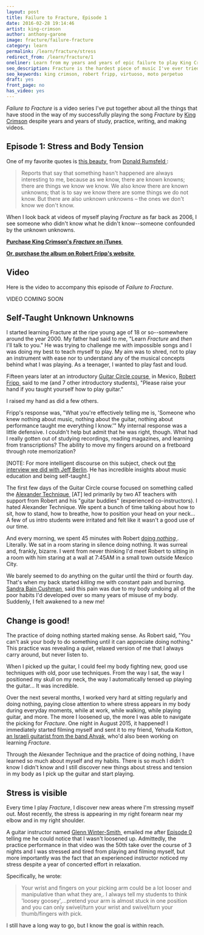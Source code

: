```yaml
---
layout: post
title: Failure to Fracture, Episode 1
date: 2016-02-28 19:14:46
artist: king-crimson
author: anthony-garone
image: fracture/failure-fracture
category: learn
permalink: /learn/fracture/stress
redirect_from: /learn/fracture/1
oneliner: Learn from my years and years of epic failure to play King Crimson's "Fracture."
seo_description: Fracture is the hardest piece of music I've ever tried to learn. This episode focuses on stress and tension in the body.
seo_keywords: king crimson, robert fripp, virtuoso, moto perpetuo
draft: yes
front_page: no
has_video: yes
---
```

*Failure to Fracture* is a video series I've put together about all the things that have stood in the way of my successfully playing the song *Fracture* by [King Crimson](/discover/king-crimson) despite years and years of study, practice, writing, and making videos.

## Episode 1: Stress and Body Tension

One of my favorite quotes is [this beauty&nbsp;<i class="non-mwm fa fa-external-link-square"></i>](https://en.wikipedia.org/wiki/There_are_known_knowns) from [Donald Rumsfeld&nbsp;<i class="non-mwm fa fa-external-link-square"></i>](https://en.wikipedia.org/wiki/Donald_Rumsfeld):

> Reports that say that something hasn't happened are always interesting to me, because as we know, there are known knowns; there are things we know we know. We also know there are known unknowns; that is to say we know there are some things we do not know. But there are also unknown unknowns – the ones we don't know we don't know.

When I look back at videos of myself playing *Fracture* as far back as 2006, I see someone who didn't know what he didn't know--someone confounded by the unknown unknowns.

**[Purchase King Crimson's *Fracture* on iTunes&nbsp;<i class="non-mwm fa fa-external-link-square"></i>](https://itunes.apple.com/us/album/fracture/id978457922?i=978458012)**

**[Or, purchase the album on Robert Fripp's website&nbsp;<i class="non-mwm fa fa-external-link-square"></i>](http://store.nexternal.com/dgm/starless-and-bible-black-c228.aspx)**

## Video

Here is the video to accompany this episode of *Failure to Fracture*.

VIDEO COMING SOON

<!--
<div class="video-wrapper"><iframe width="560" height="315" src="https://www.youtube.com/embed/x5LPldcjeH0" frameborder="0" allowfullscreen></iframe></div>
-->

## Self-Taught Unknown Unknowns

I started learning Fracture at the ripe young age of 18 or so--somewhere around the year 2000. My father had said to me, "Learn *Fracture* and *then* I'll talk to you." He was trying to challenge me with impossible songs and I was doing my best to teach myself to play. My aim was to shred, not to play an instrument with ease nor to understand any of the musical concepts behind what I was playing. As a teenager, I wanted to play fast and loud.

Fifteen years later at an introductory [Guitar Circle course&nbsp;<i class="non-mwm fa fa-external-link-square"></i>](https://en.wikipedia.org/wiki/Guitar_Craft) in Mexico, [Robert Fripp&nbsp;<i class="non-mwm fa fa-external-link-square"></i>](https://en.wikipedia.org/wiki/Robert_Fripp) said to me (and 7 other introductory students), "Please raise your hand if you taught yourself how to play guitar."

I raised my hand as did a few others.

Fripp's response was, "What you're effectively telling me is, 'Someone who knew nothing about music, nothing about the guitar, nothing about performance taught me everything I know.'" My internal response was a little defensive. I couldn't help but admit that he was right, though. What had I really gotten out of studying recordings, reading magazines, and learning from transcriptions? The ability to move my fingers around on a fretboard through rote memorization?

[NOTE: For more intelligent discourse on this subject, check out [the interview we did with Jeff Berlin](/interview/jeff-berlin). He has incredible insights about music education and being self-taught.]

The first few days of the Guitar Circle course focused on something called the [Alexander Technique&nbsp;<i class="non-mwm fa fa-external-link-square"></i>](https://en.wikipedia.org/wiki/Alexander_technique) [AT] led primarily by two AT teachers with support from Robert and his "guitar buddies" (experienced co-instructors). I hated Alexander Technique. We spent a bunch of time talking about how to sit, how to stand, how to breathe, how to position your head on your neck... A few of us intro students were irritated and felt like it wasn't a good use of our time.

And every morning, we spent 45 minutes with Robert [doing *nothing*&nbsp;<i class="non-mwm fa fa-external-link-square"></i>](https://www.dgmlive.com/diaries.htm?diarist=3&entry=4424). Literally. We sat in a room staring in silence doing nothing. It was surreal and, frankly, bizarre. I went from never thinking I'd meet Robert to sitting in a room with him staring at a wall at 7:45AM in a small town outside Mexico City.

We barely seemed to do anything on the guitar until the third or fourth day. That's when my back started *killing* me with constant pain and burning. [Sandra Bain Cushman&nbsp;<i class="non-mwm fa fa-external-link-square"></i>](http://sandrabaincushman.com/) said this pain was due to my body undoing all of the poor habits I'd developed over so many years of misuse of my body. Suddenly, I felt awakened to a new me!

## Change is good!

The practice of doing nothing started making sense. As Robert said, "You can't ask your body to do something until it can appreciate doing nothing." This practice was revealing a quiet, relaxed version of me that I always carry around, but never listen to.

When I picked up the guitar, I could feel my body fighting new, good use techniques with old, poor use techniques. From the way I sat, the way I positioned my skull on my neck, the way I automatically tensed up playing the guitar... It was incredible.

Over the next several months, I worked very hard at sitting regularly and doing nothing, paying close attention to where stress appears in my body during everyday moments, while at work, while walking, while playing guitar, and more. The more I loosened up, the more I was able to navigate the picking for *Fracture*. One night in August 2015, it happened! I immediately started filming myself and sent it to my friend, Yehuda Kotton, [an Israeli guitarist from the band Ahvak&nbsp;<i class="non-mwm fa fa-external-link-square"></i>](https://www.youtube.com/watch?v=uiX_ewhngbA) who'd also been working on learning *Fracture*.

Through the Alexander Technique and the practice of doing nothing, I have learned so much about myself and my habits. There is so much I didn't know I didn't know and I still discover new things about stress and tension in my body as I pick up the guitar and start playing.

## Stress is visible

Every time I play *Fracture*, I discover new areas where I'm stressing myself out. Most recently, the stress is appearing in my right forearm near my elbow and in my right shoulder.

A guitar instructor named [Glenn Winter-Smith&nbsp;<i class="non-mwm fa fa-external-link-square"></i>](https://www.reverbnation.com/glennwintersmith) emailed me after [Episode 0](/learn/fracture) telling me he could notice that I wasn't loosened up. Admittedly, the practice performance in that video was the 50th take over the course of 3 nights and I was stressed and tired from playing and filming myself, but more importantly was the fact that an experienced instructor noticed my stress despite a year of concerted effort in relaxation.

Specifically, he wrote:

> Your wrist and fingers on your picking arm could be a lot looser and manipulative than what they are,. I always tell my students to think 'loosey goosey',...pretend your arm is almost stuck in one position and you can only swivel/turn your wrist and swivel/turn your thumb/fingers with pick.

I still have a long way to go, but I know the goal is within reach.
